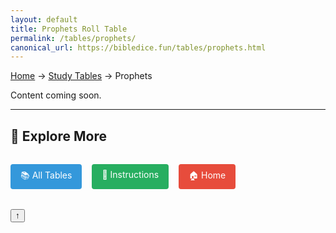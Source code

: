 ```yaml
---
layout: default
title: Prophets Roll Table
permalink: /tables/prophets/
canonical_url: https://bibledice.fun/tables/prophets.html
---
```


<nav class="breadcrumb">
    <a href="/">Home</a>
    <span class="breadcrumb-separator">→</span>
    <a href="/tables/">Study Tables</a>
    <span class="breadcrumb-separator">→</span>
    <span>Prophets</span>
</nav>

Content coming soon.

---

## 🔄 Explore More

<div style="display: flex; gap: 1rem; flex-wrap: wrap; margin: 2rem 0;">
    <a href="/tables/" style="background: #3498db; color: white; padding: 0.5rem 1rem; border-radius: 4px; text-decoration: none;">📚 All Tables</a>
    <a href="/instructions/" style="background: #27ae60; color: white; padding: 0.5rem 1rem; border-radius: 4px; text-decoration: none;">📖 Instructions</a>
    <a href="/" style="background: #e74c3c; color: white; padding: 0.5rem 1rem; border-radius: 4px; text-decoration: none;">🏠 Home</a>
</div>

<button class="back-to-top" onclick="window.scrollTo(0,0)">↑</button>
